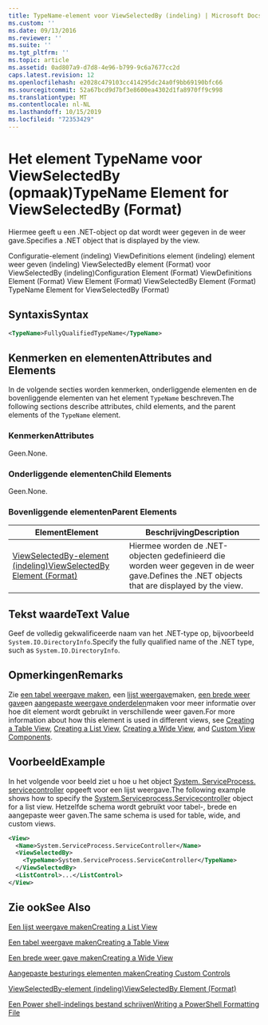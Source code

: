 ```yaml
---
title: TypeName-element voor ViewSelectedBy (indeling) | Microsoft Docs
ms.custom: ''
ms.date: 09/13/2016
ms.reviewer: ''
ms.suite: ''
ms.tgt_pltfrm: ''
ms.topic: article
ms.assetid: 0ad807a9-d7d8-4e96-b799-9c6a7677cc2d
caps.latest.revision: 12
ms.openlocfilehash: e2028c479103cc414295dc24a0f9bb69190bfc66
ms.sourcegitcommit: 52a67bcd9d7bf3e8600ea4302d1fa8970ff9c998
ms.translationtype: MT
ms.contentlocale: nl-NL
ms.lasthandoff: 10/15/2019
ms.locfileid: "72353429"
---
```

# <a name="typename-element-for-viewselectedby-format"></a><span data-ttu-id="610de-102">Het element TypeName voor ViewSelectedBy (opmaak)</span><span class="sxs-lookup"><span data-stu-id="610de-102">TypeName Element for ViewSelectedBy (Format)</span></span>

<span data-ttu-id="610de-103">Hiermee geeft u een .NET-object op dat wordt weer gegeven in de weer gave.</span><span class="sxs-lookup"><span data-stu-id="610de-103">Specifies a .NET object that is displayed by the view.</span></span>

<span data-ttu-id="610de-104">Configuratie-element (indeling) ViewDefinitions element (indeling) element weer geven (indeling) ViewSelectedBy element (Format) voor ViewSelectedBy (indeling)</span><span class="sxs-lookup"><span data-stu-id="610de-104">Configuration Element (Format) ViewDefinitions Element (Format) View Element (Format) ViewSelectedBy Element (Format) TypeName Element for ViewSelectedBy (Format)</span></span>

## <a name="syntax"></a><span data-ttu-id="610de-105">Syntaxis</span><span class="sxs-lookup"><span data-stu-id="610de-105">Syntax</span></span>

```xml
<TypeName>FullyQualifiedTypeName</TypeName>
```

## <a name="attributes-and-elements"></a><span data-ttu-id="610de-106">Kenmerken en elementen</span><span class="sxs-lookup"><span data-stu-id="610de-106">Attributes and Elements</span></span>

<span data-ttu-id="610de-107">In de volgende secties worden kenmerken, onderliggende elementen en de bovenliggende elementen van het element `TypeName` beschreven.</span><span class="sxs-lookup"><span data-stu-id="610de-107">The following sections describe attributes, child elements, and the parent elements of the `TypeName` element.</span></span>

### <a name="attributes"></a><span data-ttu-id="610de-108">Kenmerken</span><span class="sxs-lookup"><span data-stu-id="610de-108">Attributes</span></span>

<span data-ttu-id="610de-109">Geen.</span><span class="sxs-lookup"><span data-stu-id="610de-109">None.</span></span>

### <a name="child-elements"></a><span data-ttu-id="610de-110">Onderliggende elementen</span><span class="sxs-lookup"><span data-stu-id="610de-110">Child Elements</span></span>

<span data-ttu-id="610de-111">Geen.</span><span class="sxs-lookup"><span data-stu-id="610de-111">None.</span></span>

### <a name="parent-elements"></a><span data-ttu-id="610de-112">Bovenliggende elementen</span><span class="sxs-lookup"><span data-stu-id="610de-112">Parent Elements</span></span>

|<span data-ttu-id="610de-113">Element</span><span class="sxs-lookup"><span data-stu-id="610de-113">Element</span></span>|<span data-ttu-id="610de-114">Beschrijving</span><span class="sxs-lookup"><span data-stu-id="610de-114">Description</span></span>|
|-------------|-----------------|
|[<span data-ttu-id="610de-115">ViewSelectedBy-element (indeling)</span><span class="sxs-lookup"><span data-stu-id="610de-115">ViewSelectedBy Element (Format)</span></span>](./viewselectedby-element-format.md)|<span data-ttu-id="610de-116">Hiermee worden de .NET-objecten gedefinieerd die worden weer gegeven in de weer gave.</span><span class="sxs-lookup"><span data-stu-id="610de-116">Defines the .NET objects that are displayed by the view.</span></span>|

## <a name="text-value"></a><span data-ttu-id="610de-117">Tekst waarde</span><span class="sxs-lookup"><span data-stu-id="610de-117">Text Value</span></span>

<span data-ttu-id="610de-118">Geef de volledig gekwalificeerde naam van het .NET-type op, bijvoorbeeld `System.IO.DirectoryInfo`.</span><span class="sxs-lookup"><span data-stu-id="610de-118">Specify the fully qualified name of the .NET type, such as `System.IO.DirectoryInfo`.</span></span>

## <a name="remarks"></a><span data-ttu-id="610de-119">Opmerkingen</span><span class="sxs-lookup"><span data-stu-id="610de-119">Remarks</span></span>

<span data-ttu-id="610de-120">Zie [een tabel weergave maken](./creating-a-table-view.md), een [lijst weergave](./creating-a-list-view.md)maken, [een brede weer gave](./creating-a-wide-view.md)en [aangepaste weergave onderdelen](./creating-custom-controls.md)maken voor meer informatie over hoe dit element wordt gebruikt in verschillende weer gaven.</span><span class="sxs-lookup"><span data-stu-id="610de-120">For more information about how this element is used in different views, see [Creating a Table View](./creating-a-table-view.md), [Creating a List View](./creating-a-list-view.md), [Creating a Wide View](./creating-a-wide-view.md), and [Custom View Components](./creating-custom-controls.md).</span></span>

## <a name="example"></a><span data-ttu-id="610de-121">Voorbeeld</span><span class="sxs-lookup"><span data-stu-id="610de-121">Example</span></span>

<span data-ttu-id="610de-122">In het volgende voor beeld ziet u hoe u het object [System. ServiceProcess. servicecontroller](/dotnet/api/System.ServiceProcess.ServiceController) opgeeft voor een lijst weergave.</span><span class="sxs-lookup"><span data-stu-id="610de-122">The following example shows how to specify the [System.Serviceprocess.Servicecontroller](/dotnet/api/System.ServiceProcess.ServiceController) object for a list view.</span></span> <span data-ttu-id="610de-123">Hetzelfde schema wordt gebruikt voor tabel-, brede en aangepaste weer gaven.</span><span class="sxs-lookup"><span data-stu-id="610de-123">The same schema is used for table, wide, and custom views.</span></span>

```xml
<View>
  <Name>System.ServiceProcess.ServiceController</Name>
  <ViewSelectedBy>
    <TypeName>System.ServiceProcess.ServiceController</TypeName>
  </ViewSelectedBy>
  <ListControl>...</ListControl>
</View>
```

## <a name="see-also"></a><span data-ttu-id="610de-124">Zie ook</span><span class="sxs-lookup"><span data-stu-id="610de-124">See Also</span></span>

[<span data-ttu-id="610de-125">Een lijst weergave maken</span><span class="sxs-lookup"><span data-stu-id="610de-125">Creating a List View</span></span>](./creating-a-list-view.md)

[<span data-ttu-id="610de-126">Een tabel weergave maken</span><span class="sxs-lookup"><span data-stu-id="610de-126">Creating a Table View</span></span>](./creating-a-table-view.md)

[<span data-ttu-id="610de-127">Een brede weer gave maken</span><span class="sxs-lookup"><span data-stu-id="610de-127">Creating a Wide View</span></span>](./creating-a-wide-view.md)

[<span data-ttu-id="610de-128">Aangepaste besturings elementen maken</span><span class="sxs-lookup"><span data-stu-id="610de-128">Creating Custom Controls</span></span>](./creating-custom-controls.md)

[<span data-ttu-id="610de-129">ViewSelectedBy-element (indeling)</span><span class="sxs-lookup"><span data-stu-id="610de-129">ViewSelectedBy Element (Format)</span></span>](./viewselectedby-element-format.md)

[<span data-ttu-id="610de-130">Een Power shell-indelings bestand schrijven</span><span class="sxs-lookup"><span data-stu-id="610de-130">Writing a PowerShell Formatting File</span></span>](./writing-a-powershell-formatting-file.md)
